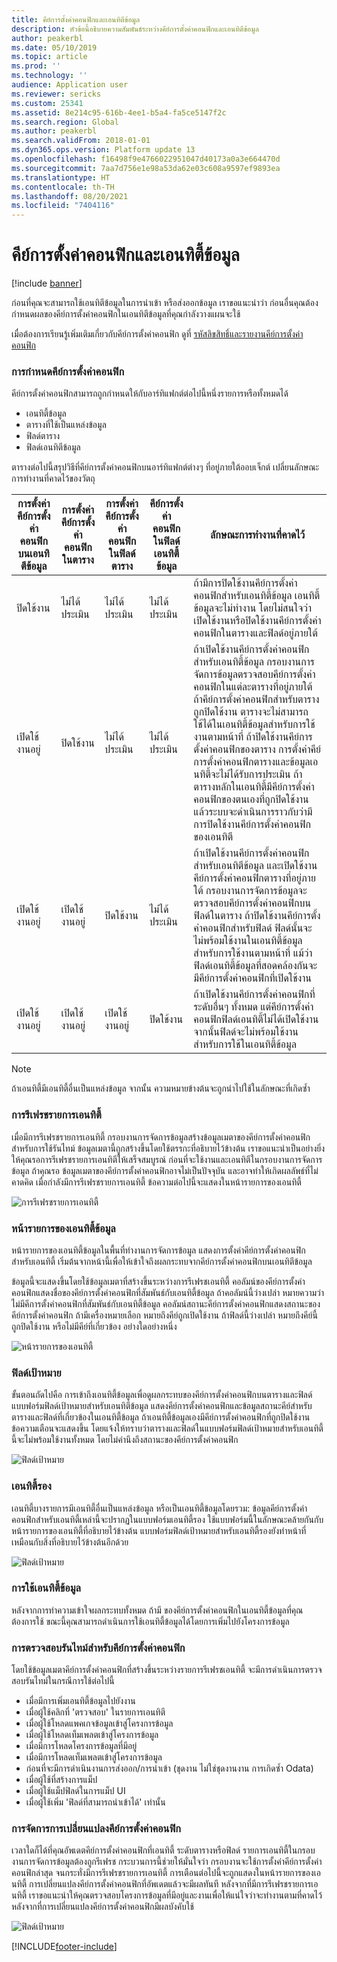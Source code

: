 ```yaml
---
title: คีย์การตั้งค่าคอนฟิกและเอนทิตีข้อมูล
description: หัวข้อนี้อธิบายความสัมพันธ์ระหว่างคีย์การตั้งค่าคอนฟิกและเอนทิตีข้อมูล
author: peakerbl
ms.date: 05/10/2019
ms.topic: article
ms.prod: ''
ms.technology: ''
audience: Application user
ms.reviewer: sericks
ms.custom: 25341
ms.assetid: 8e214c95-616b-4ee1-b5a4-fa5ce5147f2c
ms.search.region: Global
ms.author: peakerbl
ms.search.validFrom: 2018-01-01
ms.dyn365.ops.version: Platform update 13
ms.openlocfilehash: f16498f9e4766022951047d40173a0a3e664470d
ms.sourcegitcommit: 7aa7d756e1e98a53da62e03c608a9597ef9893ea
ms.translationtype: HT
ms.contentlocale: th-TH
ms.lasthandoff: 08/20/2021
ms.locfileid: "7404116"
---
```

# <a name="configuration-keys-and-data-entities"></a>คีย์การตั้งค่าคอนฟิกและเอนทิตี้ข้อมูล

[!include [banner](../includes/banner.md)]

ก่อนที่คุณจะสามารถใช้เอนทิตีข้อมูลในการนำเข้า หรือส่งออกข้อมูล เราขอแนะนำว่า ก่อนอื่นคุณต้องกำหนดผลของคีย์การตั้งค่าคอนฟิกในเอนทิตีข้อมูลที่คุณกำลังวางแผนจะใช้

เมื่อต้องการเรียนรู้เพิ่มเติมเกี่ยวกับคีย์การตั้งค่าคอนฟิก ดูที่ [รหัสลิขสิทธิ์และรายงานคีย์การตั้งค่าคอนฟิก](../sysadmin/license-codes-configuration-keys-report.md)

### <a name="configuration-key-assignments"></a>การกำหนดคีย์การตั้งค่าคอนฟิก
คีย์การตั้งค่าคอนฟิกสามารถถูกกำหนดให้กับอาร์ทิแฟกต์ต่อไปนี้หนึ่งรายการหรือทั้งหมดได้

- เอนทิตี้ข้อมูล
- ตารางที่ใช้เป็นแหล่งข้อมูล
- ฟิลด์ตาราง
- ฟิลด์เอนทิตีข้อมูล

ตารางต่อไปนี้สรุปวิธีที่คีย์การตั้งค่าคอนฟิกบนอาร์ทิแฟกต์ต่างๆ ที่อยู่ภายใต้ออบเจ็กต์ เปลี่ยนลักษณะการทำงานที่คาดไว้ของวัตถุ

| การตั้งค่าคีย์การตั้งค่าคอนฟิกบนเอนทิตีข้อมูล | การตั้งค่าคีย์การตั้งค่าคอนฟิกในตาราง | การตั้งค่าคีย์การตั้งค่าคอนฟิกในฟิลด์ตาราง | คีย์การตั้งค่าคอนฟิกในฟิลด์เอนทิตี้ข้อมูล | ลักษณะการทำงานที่คาดไว้ |
|-----------------------------------------|------------------------------------|------------------------------------------|----------------------------------------|------------------|
| ปิดใช้งาน                                 | ไม่ได้ประเมิน                      | ไม่ได้ประเมิน                            | ไม่ได้ประเมิน                          | ถ้ามีการปิดใช้งานคีย์การตั้งค่าคอนฟิกสำหรับเอนทิตี้ข้อมูล เอนทิตี้ข้อมูลจะไม่ทำงาน โดยไม่สนใจว่าเปิดใช้งานหรือปิดใช้งานคีย์การตั้งค่าคอนฟิกในตารางและฟิลด์อยู่ภายใต้ |
| เปิดใช้งานอยู่                                 | ปิดใช้งาน                            | ไม่ได้ประเมิน                            | ไม่ได้ประเมิน                          | ถ้าเปิดใช้งานคีย์การตั้งค่าคอนฟิกสำหรับเอนทิตี้ข้อมูล กรอบงานการจัดการข้อมูลตรวจสอบคีย์การตั้งค่าคอนฟิกในแต่ละตารางที่อยู่ภายใต้ ถ้าคีย์การตั้งค่าคอนฟิกสำหรับตารางถูกปิดใช้งาน ตารางจะไม่สามารถใช้ได้ในเอนทิตี้ข้อมูลสำหรับการใช้งานตามหน้าที่ ถ้าปิดใช้งานคีย์การตั้งค่าคอนฟิกของตาราง การตั้งค่าคีย์การตั้งค่าคอนฟิกตารางและข้อมูลเอนทิตี้จะไม่ได้รับการประเมิน ถ้าตารางหลักในเอนทิตี้มีคีย์การตั้งค่าคอนฟิกของตนเองที่ถูกปิดใช้งาน แล้วระบบจะดำเนินการราวกับว่ามีการปิดใช้งานคีย์การตั้งค่าคอนฟิกของเอนทิตี |
| เปิดใช้งานอยู่                                 | เปิดใช้งานอยู่                            | ปิดใช้งาน                                  | ไม่ได้ประเมิน                          | ถ้าเปิดใช้งานคีย์การตั้งค่าคอนฟิกสำหรับเอนทิตีข้อมูล และเปิดใช้งานคีย์การตั้งค่าคอนฟิกตารางที่อยู่ภายใต้ กรอบงานการจัดการข้อมูลจะตรวจสอบคีย์การตั้งค่าคอนฟิกบนฟิลด์ในตาราง ถ้าปิดใช้งานคีย์การตั้งค่าคอนฟิกสำหรับฟิลด์ ฟิลด์นั้นจะไม่พร้อมใช้งานในเอนทิตี้ข้อมูลสำหรับการใช้งานตามหน้าที่ แม้ว่าฟิลด์เอนทิตี้ข้อมูลที่สอดคล้องกันจะมีคีย์การตั้งค่าคอนฟิกที่เปิดใช้งาน |
| เปิดใช้งานอยู่                                 | เปิดใช้งานอยู่                            | เปิดใช้งานอยู่                                  | ปิดใช้งาน                                | ถ้าเปิดใช้งานคีย์การตั้งค่าคอนฟิกที่ระดับอื่นๆ ทั้งหมด แต่คีย์การตั้งค่าคอนฟิกฟิลด์เอนทิตี้ไม่ได้เปิดใช้งาน จากนั้นฟิลด์จะไม่พร้อมใช้งานสำหรับการใช้ในเอนทิตี้ข้อมูล |

> [!NOTE]
> ถ้าเอนทิตี้มีเอนทิตี้อื่นเป็นแหล่งข้อมูล จากนั้น ความหมายข้างต้นจะถูกนำไปใช้ในลักษณะที่เกิดซ้ำ

### <a name="entity-list-refresh"></a>การรีเฟรชรายการเอนทิตี้
เมื่อมีการรีเฟรชรายการเอนทิตี้ กรอบงานการจัดการข้อมูลสร้างข้อมูลเมตาของคีย์การตั้งค่าคอนฟิกสำหรับการใช้รันไทม์ ข้อมูลเมตานี้ถูกสร้างขึ้นโดยใช้ตรรกะที่อธิบายไว้ข้างต้น เราขอแนะนำเป็นอย่างยิ่งให้คุณรอการรีเฟรชรายการเอนทิตีให้เสร็จสมบูรณ์ ก่อนที่จะใช้งานและเอนทิตีในกรอบงานการจัดการข้อมูล ถ้าคุณรอ ข้อมูลเมตาของคีย์การตั้งค่าคอนฟิกอาจไม่เป็นปัจจุบัน และอาจทำให้เกิดผลลัพธ์ที่ไม่คาดคิด เมื่อกำลังมีการรีเฟรชรายการเอนทิตี้ ข้อความต่อไปนี้จะแสดงในหน้ารายการของเอนทิตี้

![การรีเฟรชรายการเอนทิตี้](./media/Entity_refresh_list.png)

### <a name="data-entity-list-page"></a>หน้ารายการของเอนทิตี้ข้อมูล
หน้ารายการของเอนทิตี้ข้อมูลในพื้นที่ทำงานการจัดการข้อมูล แสดงการตั้งค่าคีย์การตั้งค่าคอนฟิกสำหรับเอนทิตี้ เริ่มต้นจากหน้านี้เพื่อให้เข้าใจถึงผลกระทบจากคีย์การตั้งค่าคอนฟิกบนเอนทิตีข้อมูล

ข้อมูลนี้จะแสดงขึ้นโดยใช้ข้อมูลเมตาที่สร้างขึ้นระหว่างการรีเฟรชเอนทิตี้ คอลัมน์ของคีย์การตั้งค่าคอนฟิกแสดงชื่อของคีย์การตั้งค่าคอนฟิกที่สัมพันธ์กับเอนทิตี้ข้อมูล ถ้าคอลัมน์นี้ว่างเปล่า หมายความว่าไม่มีคีการตั้งค่าคอนฟิกที่สัมพันธ์กับเอนทิตี้ข้อมูล คอลัมน์สถานะคีย์การตั้งค่าคอนฟิกแสดงสถานะของคีย์การตั้งค่าคอนฟิก ถ้ามีเครื่องหมายเลือก หมายถึงคีย์ถูกเปิดใช้งาน ถ้าฟิลด์นี้ว่างเปล่า หมายถึงคีย์นี้ถูกปิดใช้งาน หรือไม่มีคีย์ที่เกี่ยวข้อง อย่างใดอย่างหนึ่ง

![หน้ารายการของเอนทิตี้](./media/Data_entity_list_page.png)

### <a name="target-fields"></a>ฟิลด์เป้าหมาย
ขั้นตอนถัดไปคือ การเข้าถึงเอนทิตี้ข้อมูลเพื่อดูผลกระทบของคีย์การตั้งค่าคอนฟิกบนตารางและฟิลด์ แบบฟอร์มฟิลด์เป้าหมายสำหรับเอนทิตีข้อมูล แสดงคีย์การตั้งค่าคอนฟิกและข้อมูลสถานะคีย์สำหรับตารางและฟิลด์ที่เกี่ยวข้องในเอนทิตี้ข้อมูล ถ้าเอนทิตี้ข้อมูลเองมีคีย์การตั้งค่าคอนฟิกที่ถูกปิดใช้งาน ข้อความเตือนจะแสดงขึ้น โดยแจ้งให้ทราบว่าตารางและฟิลด์ในแบบฟอร์มฟิลด์เป้าหมายสำหรับเอนทิตี้นี้จะไม่พร้อมใช้งานทั้งหมด โดยไม่คำนึงถึงสถานะของคีย์การตั้งค่าคอนฟิก

![ฟิลด์เป้าหมาย](./media/Target_fields_1.png)

### <a name="child-entities"></a>เอนทิตี้รอง 
เอนทิตี้บางรายการมีเอนทิตี้อื่นเป็นแหล่งข้อมูล หรือเป็นเอนทิตี้ข้อมูลโดยรวม: ข้อมูลคีย์การตั้งค่าคอนฟิกสำหรับเอนทิตี้เหล่านี้จะปรากฏในแบบฟอร์มเอนทิตี้รอง ใช้แบบฟอร์มนี้ในลักษณะคล้ายกันกับหน้ารายการของเอนทิตี้ที่อธิบายไว้ข้างต้น แบบฟอร์มฟิลด์เป้าหมายสำหรับเอนทิตี้รองยังทำหน้าที่เหมือนกับสิ่งที่อธิบายไว้ข้างต้นอีกด้วย

![ฟิลด์เป้าหมาย](./media/Target_fields_2.png)

### <a name="using-data-entities"></a>การใช้เอนทิตี้ข้อมูล
หลังจากการทำความเข้าใจผลกระทบทั้งหมด ถ้ามี ของคีย์การตั้งค่าคอนฟิกในเอนทิตี้ข้อมูลที่คุณต้องการใช้ ขณะนี้คุณสามารถดำเนินการใช้เอนทิตี้ข้อมูลได้โดยการเพิ่มไปยังโครงการข้อมูล 

### <a name="run-time-validations-for-configuration-keys"></a>การตรวจสอบรันไทม์สำหรับคีย์การตั้งค่าคอนฟิก
โดยใช้ข้อมูลเมตาคีย์การตั้งค่าคอนฟิกที่สร้างขึ้นระหว่างรายการรีเฟรชเอนทิตี้ จะมีการดำเนินการตรวจสอบรันไทม์ในกรณีการใช้ต่อไปนี้

- เมื่อมีการเพิ่มเอนทิตี้ข้อมูลไปยังงาน
- เมื่อผู้ใช้คลิกที่ 'ตรวจสอบ' ในรายการเอนทิตี
- เมื่อผู้ใช้โหลดแพคเกจข้อมูลเข้าสู่โครงการข้อมูล
- เมื่อผู้ใช้โหลดเท็มเพลตเข้าสู่โครงการข้อมูล
- เมื่อมีการโหลดโครงการข้อมูลที่มีอยู่
- เมื่อมีการโหลดเท็มเพลตเข้าสู่โครงการข้อมูล
- ก่อนที่จะมีการดำเนินงานการส่งออก/การนำเข้า (ชุดงาน ไม่ใช่ชุดงานงาน การเกิดซ้ำ Odata)
- เมื่อผู้ใช้ที่สร้างการแม็ป
- เมื่อผู้ใช้แม็ปฟิลด์ในการแม็ป UI
- เมื่อผู้ใช้เพิ่ม 'ฟิลด์ที่สามารถนำเข้าได้' เท่านั้น

### <a name="managing-configuration-key-changes"></a>การจัดการการเปลี่ยนแปลงคีย์การตั้งค่าคอนฟิก
เวลาใดก็ได้ที่คุณอัพเดตคีย์การตั้งค่าคอนฟิกที่เอนทิตี้ ระดับตารางหรือฟิลด์ รายการเอนทิตี้ในกรอบงานการจัดการข้อมูลต้องถูกรีเฟรช กระบวนการนี้ช่วยให้มั่นใจว่า กรอบงานจะใช้การตั้งค่าคีย์การตั้งค่าคอนฟิกล่าสุด จนกระทั่งมีการรีเฟรชรายการเอนทิตี้ การเตือนต่อไปนี้จะถูกแสดงในหน้ารายการของเอนทิตี้ การเปลี่ยนแปลงคีย์การตั้งค่าคอนฟิกที่อัพเดตแล้วจะมีผลทันที หลังจากที่มีการรีเฟรชรายการเอนทิตี้ เราขอแนะนำให้คุณตรวจสอบโครงการข้อมูลที่มีอยู่และงานเพื่อให้แน่ใจว่าจะทำงานตามที่คาดไว้ หลังจากที่การเปลี่ยนแปลงคีย์การตั้งค่าคอนฟิกมีผลบังคับใช้

![ฟิลด์เป้าหมาย](./media/Target_fields_3.png)


[!INCLUDE[footer-include](../../../includes/footer-banner.md)]
